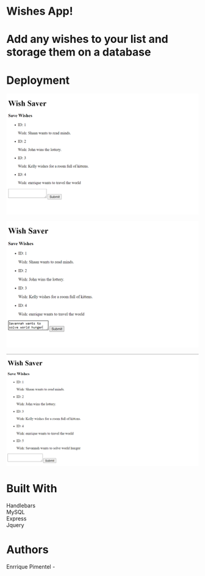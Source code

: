 <h1>Wishes App!</h1>

<h1>Add any wishes to your list and storage them on a database</h1>

<h1>Deployment</h1>
<p> </p>
  
  ![](images/wish.png)
  
  ![](images/wish1.png)

  ![](images/wish2.png)
  

<h1>Built With</h1>
<p>Handlebars <br>
MySQL<br>
Express<br>
Jquery<p>



<h1>Authors</h1>
<p>Enrrique Pimentel -<p>